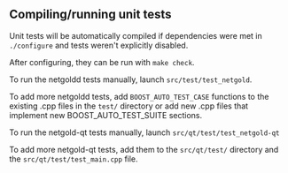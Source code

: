 Compiling/running unit tests
------------------------------------

Unit tests will be automatically compiled if dependencies were met in `./configure`
and tests weren't explicitly disabled.

After configuring, they can be run with `make check`.

To run the netgoldd tests manually, launch `src/test/test_netgold`.

To add more netgoldd tests, add `BOOST_AUTO_TEST_CASE` functions to the existing
.cpp files in the `test/` directory or add new .cpp files that
implement new BOOST_AUTO_TEST_SUITE sections.

To run the netgold-qt tests manually, launch `src/qt/test/test_netgold-qt`

To add more netgold-qt tests, add them to the `src/qt/test/` directory and
the `src/qt/test/test_main.cpp` file.
